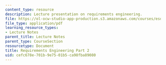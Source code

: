 ```yaml
---
content_type: resource
description: Lecture presentation on requirements engineering.
file: https://ol-ocw-studio-app-production.s3.amazonaws.com/courses/esd-33-systems-engineering-summer-2010/cefc678e701b9e7501b5ca98fba89080_MITESD_33SUM10_lec04b.pdf
file_type: application/pdf
learning_resource_types:
- Lecture Notes
parent_title: Lecture Notes
parent_type: CourseSection
resourcetype: Document
title: Requirements Engineering Part 2
uid: cefc678e-701b-9e75-01b5-ca98fba89080
---
```

